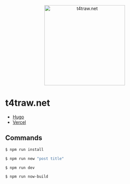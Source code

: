 <div align="center">
  <a target="_blank" rel="noopener noreferrer" href="https://t4traw.net"><img alt="t4traw.net" src="https://user-images.githubusercontent.com/6788936/73896475-74e34f80-48c6-11ea-8268-80509476e687.png" width="256px" style="max-width:100%;"></a>
</div>

# t4traw.net

- [Hugo](https://gohugo.io/)
- [Vercel](https://vercel.com/)

## Commands

``` bash
$ npm run install

$ npm run new "post title"

$ npm run dev

$ npm run now-build
```